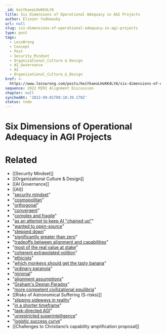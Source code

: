 ```yaml
---
_id: keiYkaeoLHoKK4LYA
title: Six Dimensions of Operational Adequacy in AGI Projects
author: Eliezer Yudkowsky
url: null
slug: six-dimensions-of-operational-adequacy-in-agi-projects
type: post
tags:
  - LessWrong
  - Concept
  - Post
  - Security_Mindset
  - Organizational_Culture & Design
  - AI_Governance
  - AI
  - Organizational_Culture_&_Design
href: >-
  https://www.lesswrong.com/posts/keiYkaeoLHoKK4LYA/six-dimensions-of-operational-adequacy-in-agi-projects
sequence: 2022 MIRI Alignment Discussion
chapter: null
synchedAt: '2022-09-01T09:10:39.170Z'
status: todo
---
```


# Six Dimensions of Operational Adequacy in AGI Projects


# Related

- [[Security Mindset]]
- [[Organizational Culture & Design]]
- [[AI Governance]]
- [[AI]]
- "[security mindset](https://intelligence.org/2017/11/25/security-mindset-ordinary-paranoia/)"
- "[cosmopolitan](https://arbital.com/p/value_cosmopolitan/)"
- "[orthogonal](https://arbital.com/p/orthogonality/)"
- "[convergent](https://arbital.com/p/instrumental_convergence/)"
- "[complex and fragile](https://arbital.com/p/complexity_of_value/)"
- "[as an attempt to keep AI "chained up"](https://books.google.com/books?id=2hIcDgAAQBAJ&pg=PA32&lpg=PA32&dq=Larry+%22that+digital+life+is+the+natural+and+desirable+next+step+in+the+cosmic+evolution+and+that+if+we+let+digital+minds+be+free+rather+than+try+to+stop+or+enslave+them+the+outcome+is+almost+certain+to+be+good%22&source=bl&ots=DIQP9C1EgF&sig=ACfU3U04K3r-b1kQqEvWF71-1Oo4ppsZsw&hl=en&sa=X&ved=2ahUKEwiFrvi6-K3gAhUHwlQKHc83AhgQ6AEwAXoECAkQAQ#v=onepage&q=Larry%20%22that%20digital%20life%20is%20the%20natural%20and%20desirable%20next%20step%20in%20the%20cosmic%20evolution%20and%20that%20if%20we%20let%20digital%20minds%20be%20free%20rather%20than%20try%20to%20stop%20or%20enslave%20them%20the%20outcome%20is%20almost%20certain%20to%20be%20good%22&f=false)"
- "[wanted to *open-source*](https://medium.com/backchannel/how-elon-musk-and-y-combinator-plan-to-stop-computers-from-taking-over-17e0e27dd02a)"
- "[stepped down](https://openai.com/blog/openai-supporters/)"
- "[significantly greater than zero](https://intelligence.org/2017/11/26/security-mindset-and-the-logistic-success-curve/)"
- "[tradeoffs between alignment and capabilities](https://arbital.com/p/aligning_adds_time/)"
- "[most of the real value at stake](https://www.nickbostrom.com/astronomical/waste.html)"
- "[coherent extrapolated volition](https://arbital.com/p/cev/)"
- "[ethicists](https://www.lesswrong.com/posts/SsCQHjqNT3xQAPQ6b/yudkowsky-on-agi-ethics)"
- "[which monkeys should get the tasty banana](https://intelligence.org/2017/11/26/security-mindset-and-the-logistic-success-curve/)"
- "[ordinary paranoia](https://intelligence.org/2017/11/25/security-mindset-ordinary-paranoia/)"
- "[minimal](https://arbital.com/p/minimality_principle/)"
- "[alignment assumptions](https://intelligence.org/2017/11/25/security-mindset-ordinary-paranoia/)"
- "[Graham's Design Paradox](https://intelligence.org/2017/11/26/security-mindset-and-the-logistic-success-curve/)"
- "[more competent civilizational equilibria](https://equilibriabook.com/toc)"
- [[Risks of Astronomical Suffering (S-risks)]]
- "[slipping sideways in reality](https://www.facebook.com/yudkowsky/posts/10154981483669228)"
- "[in a shorter timeframe](https://arbital.com/p/aligning_adds_time/)"
- "[task-directed AGI](https://arbital.com/p/task_agi/)"
- "[unrestricted superintelligence](https://arbital.com/p/Sovereign/)"
- "[logistic success curve](https://intelligence.org/2017/11/26/security-mindset-and-the-logistic-success-curve/)"
- [[Challenges to Christiano’s capability amplification proposal]]